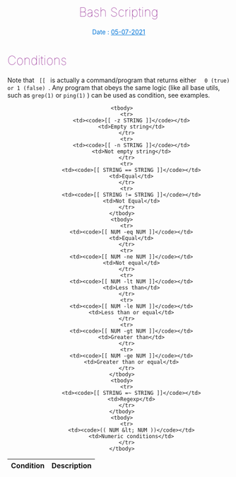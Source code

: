 <h1  align="center"  style="color:purple; font-weight: 100;"> Bash Scripting </h1>


<p align="center" style="color:#0275d8">Date : <u>05-07-2021</u></p>
<h1 style="color:purple; font-weight: 100;" >Conditions</h1>

<p>Note that <span><code> [[ </code></span> is actually a command/program that returns either <span><code>  0 (true) or 1 (false) </code></span>. Any program that obeys the same logic (like all base utils, such as  <span><code>grep(1)</code></span> or  <span><code>ping(1)</code></span> )  can be used as condition, see examples.</p>

<center>
   <table>
      <thead>
         <th>Condition</th>
         <th>Description</th>
      </thead>
    
      <tbody>
         <tr>
            <td><code>[[ -z STRING ]]</code></td>
            <td>Empty string</td>
         </tr>
         <tr>
            <td><code>[[ -n STRING ]]</code></td>
            <td>Not empty string</td>
         </tr>
         <tr>
            <td><code>[[ STRING == STRING ]]</code></td>
            <td>Equal</td>
         </tr>
         <tr>
            <td><code>[[ STRING != STRING ]]</code></td>
            <td>Not Equal</td>
         </tr>
      </tbody>
      <tbody>
         <tr>
            <td><code>[[ NUM -eq NUM ]]</code></td>
            <td>Equal</td>
         </tr>
         <tr>
            <td><code>[[ NUM -ne NUM ]]</code></td>
            <td>Not equal</td>
         </tr>
         <tr>
            <td><code>[[ NUM -lt NUM ]]</code></td>
            <td>Less than</td>
         </tr>
         <tr>
            <td><code>[[ NUM -le NUM ]]</code></td>
            <td>Less than or equal</td>
         </tr>
         <tr>
            <td><code>[[ NUM -gt NUM ]]</code></td>
            <td>Greater than</td>
         </tr>
         <tr>
            <td><code>[[ NUM -ge NUM ]]</code></td>
            <td>Greater than or equal</td>
         </tr>
      </tbody>
      <tbody>
         <tr>
            <td><code>[[ STRING =~ STRING ]]</code></td>
            <td>Regexp</td>
         </tr>
      </tbody>
      <tbody>
         <tr>
            <td><code>(( NUM &lt; NUM ))</code></td>
            <td>Numeric conditions</td>
         </tr>
      </tbody>
   </table>
</center>

